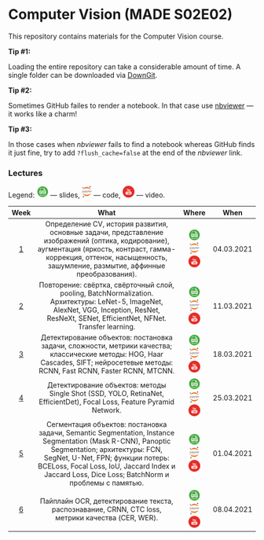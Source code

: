 # Computer Vision (MADE S02E02)
This repository contains materials for the Computer Vision course.

**Tip #1:**

Loading the entire repository can take a considerable amount of time. A single folder can be downloaded via [DownGit](https://downgit.github.io/).

**Tip #2:**

Sometimes GitHub failes to render a notebook. In that case use [nbviewer](https://nbviewer.jupyter.org/) — it works like a charm!

**Tip #3:**

In those cases when *nbviewer* fails to find a notebook whereas GitHub finds it just fine, try to add `?flush_cache=false` at the end of the *nbviewer* link.

### Lectures

Legend: ![](https://github.com/Illumaria/made-deep-learning/blob/master/icons/pdf.png) — slides, ![](https://github.com/Illumaria/made-deep-learning/blob/master/icons/jupyter.png) — code, ![](https://github.com/Illumaria/made-deep-learning/blob/master/icons/youtube.png) — video.

Week | What | Where | When
:--: | :--: | :---: | :--:
[1](https://data.mail.ru/curriculum/program/lesson/16106/) | Определение CV, история развития, основные задачи, представление изображений (оптика, кодирование), аугментация (яркость, контраст, гамма-коррекция, оттенок, насыщенность, зашумление, размытие, аффинные преобразования). | [![](https://github.com/Illumaria/made-deep-learning/blob/master/icons/pdf.png)](https://github.com/Illumaria/made-computer-vision/blob/master/01-intro-augmentation/01_intro_augmentation.pdf) [![](https://github.com/Illumaria/made-deep-learning/blob/master/icons/jupyter.png)](https://nbviewer.jupyter.org/github/Illumaria/made-computer-vision/blob/master/01-intro-augmentation/01_intro_augmentation.ipynb) [![](https://github.com/Illumaria/made-deep-learning/blob/master/icons/youtube.png)](https://youtu.be/zzeydhLW3z8) | 04.03.2021
[2](https://data.mail.ru/curriculum/program/lesson/16108/) | Повторение: свёртка, свёрточный слой, pooling, BatchNormalization. Архитектуры: LeNet-5, ImageNet, AlexNet, VGG, Inception, ResNet, ResNeXt, SENet, EfficientNet, NFNet. Transfer learning. | [![](https://github.com/Illumaria/made-deep-learning/blob/master/icons/pdf.png)](https://github.com/Illumaria/made-computer-vision/blob/master/02-modern-cnn-architectures/02_modern_cnn_architectures.pdf) [![](https://github.com/Illumaria/made-deep-learning/blob/master/icons/jupyter.png)](https://nbviewer.jupyter.org/github/Illumaria/made-computer-vision/blob/master/02-modern-cnn-architectures/02_transfer_learning.ipynb) [![](https://github.com/Illumaria/made-deep-learning/blob/master/icons/youtube.png)](https://youtu.be/IWM6gvQe6uI) | 11.03.2021
[3](https://data.mail.ru/curriculum/program/lesson/16110/) | Детектирование объектов: постановка задачи, сложности, метрики качества; классические методы: HOG, Haar Cascades, SIFT; нейросетевые методы: RCNN, Fast RCNN, Faster RCNN, MTCNN. | [![](https://github.com/Illumaria/made-deep-learning/blob/master/icons/pdf.png)](https://github.com/Illumaria/made-computer-vision/blob/master/03-detection-rcnn-mtcnn/03_detection_rcnn_mtcnn.pdf) [![](https://github.com/Illumaria/made-deep-learning/blob/master/icons/jupyter.png)](https://nbviewer.jupyter.org/github/Illumaria/made-computer-vision/blob/master/03-detection-rcnn-mtcnn/03_object_detection.ipynb) [![](https://github.com/Illumaria/made-deep-learning/blob/master/icons/youtube.png)](https://youtu.be/gAuCpVPBuVY) | 18.03.2021
[4](https://data.mail.ru/curriculum/program/lesson/16112/) | Детектирование объектов: методы Single Shot (SSD, YOLO, RetinaNet, EfficientDet), Focal Loss, Feature Pyramid Network. | [![](https://github.com/Illumaria/made-deep-learning/blob/master/icons/pdf.png)](https://github.com/Illumaria/made-computer-vision/blob/master/03-detection-rcnn-mtcnn/03_detection_rcnn_mtcnn.pdf) [![](https://github.com/Illumaria/made-deep-learning/blob/master/icons/jupyter.png)](https://nbviewer.jupyter.org/github/Illumaria/made-computer-vision/blob/master/04-detection-single-shot-retinanet/04_retinanet.ipynb) [![](https://github.com/Illumaria/made-deep-learning/blob/master/icons/youtube.png)](https://youtu.be/KDxzsUnCTeY) | 25.03.2021
[5](https://data.mail.ru/curriculum/program/lesson/16113/) | Сегментация объектов: постановка задачи, Semantic Segmentation, Instance Segmentation (Mask R-CNN), Panoptic Segmentation; архитектуры: FCN, SegNet, U-Net, FPN; функции потерь: BCELoss, Focal Loss, IoU, Jaccard Index и Jaccard Loss, Dice Loss; BatchNorm и проблемы с памятью. | [![](https://github.com/Illumaria/made-deep-learning/blob/master/icons/pdf.png)](https://github.com/Illumaria/made-computer-vision/blob/master/05-segmentation/05_segmentation.pdf) [![](https://github.com/Illumaria/made-deep-learning/blob/master/icons/jupyter.png)](https://nbviewer.jupyter.org/github/Illumaria/made-computer-vision/blob/master/05-segmentation/05_segmentation.ipynb) [![](https://github.com/Illumaria/made-deep-learning/blob/master/icons/youtube.png)](https://youtu.be/-X0tDVY0rYg) | 01.04.2021
[6](https://data.mail.ru/curriculum/program/lesson/16114/) | Пайплайн OCR, детектирование текста, распознавание, CRNN, CTC loss, метрики качества (CER, WER). | [![](https://github.com/Illumaria/made-deep-learning/blob/master/icons/pdf.png)](https://github.com/Illumaria/made-computer-vision/blob/master/06-ocr/06_ocr.pdf) [![](https://github.com/Illumaria/made-deep-learning/blob/master/icons/jupyter.png)](https://nbviewer.jupyter.org/github/Illumaria/made-computer-vision/blob/master/06-ocr/06_ocr.ipynb) [![](https://github.com/Illumaria/made-deep-learning/blob/master/icons/youtube.png)](https://youtu.be/ihz-R6cTfbc) | 08.04.2021